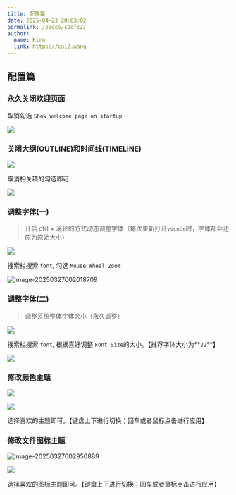 ```yaml
---
title: 配置篇
date: 2025-04-23 20:03:02
permalink: /pages/c0afc2/
author: 
  name: Kiro
  link: https://cai2.wang
---
```

## 配置篇

### 永久关闭欢迎页面

取消勾选 `Show welcome page on startup`

![](https://cdn.jsdmirror.com/gh/Cai2w/cdn/img/20250327001014.png)



### 关闭大纲(OUTLINE)和时间线(TIMELINE)

![](https://cdn.jsdmirror.com/gh/Cai2w/cdn/img/20250327001318.png)



取消相关项的勾选即可

![](https://cdn.jsdmirror.com/gh/Cai2w/cdn/img/20250327001613.png)



### 调整字体(一)

> 开启 ctrl + 滚轮的方式动态调整字体（每次重新打开`vscode`时，字体都会还原为原始大小）

![](https://cdn.jsdmirror.com/gh/Cai2w/cdn/img/20250327001831.png)



搜索栏搜索 `font`, 勾选 `Mouse Wheel Zoom`

![image-20250327002018709](https://cdn.jsdmirror.com/gh/Cai2w/cdn/img/image-20250327002018709.png)



### 调整字体(二)

> 调整系统整体字体大小（永久调整）

![](https://cdn.jsdmirror.com/gh/Cai2w/cdn/img/20250327001831.png)



搜索栏搜索 `font`, 根据喜好调整 `Font Size`的大小。【推荐字体大小为**`22`**】

![](https://cdn.jsdmirror.com/gh/Cai2w/cdn/img/20250327002245.png)



### 修改颜色主题

![](https://cdn.jsdmirror.com/gh/Cai2w/cdn/img/20250327002646.png)



![](https://cdn.jsdmirror.com/gh/Cai2w/cdn/img/20250327002711.png)

选择喜欢的主题即可。【键盘上下进行切换；回车或者鼠标点击进行应用】



### 修改文件图标主题

![image-20250327002950889](https://cdn.jsdmirror.com/gh/Cai2w/cdn/img/image-20250327002950889.png)



![](https://cdn.jsdmirror.com/gh/Cai2w/cdn/img/20250327003019.png)

选择喜欢的图标主题即可。【键盘上下进行切换；回车或者鼠标点击进行应用】